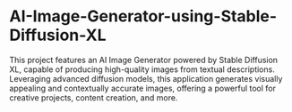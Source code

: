 # AI-Image-Generator-using-Stable-Diffusion-XL
This project features an AI Image Generator powered by Stable Diffusion XL, capable of producing high-quality images from textual descriptions. Leveraging advanced diffusion models, this application generates visually appealing and contextually accurate images, offering a powerful tool for creative projects, content creation, and more.
